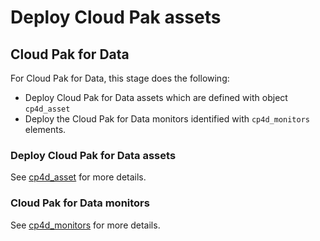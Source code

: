# Deploy Cloud Pak assets

## Cloud Pak for Data
For Cloud Pak for Data, this stage does the following:
* Deploy Cloud Pak for Data assets which are defined with object `cp4d_asset`
* Deploy the Cloud Pak for Data monitors identified with `cp4d_monitors` elements.

### Deploy Cloud Pak for Data assets
See [cp4d_asset](/30-reference/configuration/cp4d-assets) for more details.

### Cloud Pak for Data monitors
See [cp4d_monitors](/30-reference/configuration/monitoring) for more details.